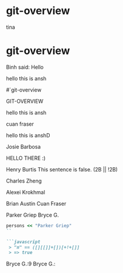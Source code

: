 
# git-overview
tina

# git-overview
Binh said: Hello


hello this is ansh

#`git-overview


GIT-OVERVIEW

hello this is ansh


cuan fraser



hello this is anshD

Josie Barbosa








HELLO THERE :)




Henry Burtis
This sentence is false.
(2B || !2B)

Charles Zheng


Alexei Krokhmal








Brian Austin
Cuan Fraser

Parker Griep
Bryce G.


```ruby
persons << "Parker Griep"
``

```javascript
 > "n" == ([][[]]+[])[+!+[]]
 > => true
```

Bryce G.:9
Bryce G.:
















